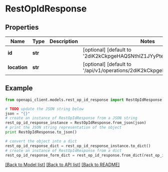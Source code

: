 # RestOpIdResponse


## Properties
Name | Type | Description | Notes
------------ | ------------- | ------------- | -------------
**id** | **str** |  | [optional] [default to '2diK2kCkpgeHAQSNthIZ1JYyPte']
**location** | **str** |  | [optional] [default to '/api/v1/operations/2diK2kCkpgeHAQSNthIZ1JYyPte']

## Example

```python
from openapi_client.models.rest_op_id_response import RestOpIdResponse

# TODO update the JSON string below
json = "{}"
# create an instance of RestOpIdResponse from a JSON string
rest_op_id_response_instance = RestOpIdResponse.from_json(json)
# print the JSON string representation of the object
print RestOpIdResponse.to_json()

# convert the object into a dict
rest_op_id_response_dict = rest_op_id_response_instance.to_dict()
# create an instance of RestOpIdResponse from a dict
rest_op_id_response_form_dict = rest_op_id_response.from_dict(rest_op_id_response_dict)
```
[[Back to Model list]](../README.md#documentation-for-models) [[Back to API list]](../README.md#documentation-for-api-endpoints) [[Back to README]](../README.md)


